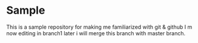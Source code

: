 # Sample
This is a sample repository for making me familiarized with git &amp; github
I m now editing in branch1 later i will merge this branch with master branch.

